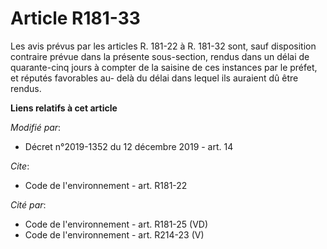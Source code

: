 # Article R181-33

Les avis prévus par les articles R. 181-22 à R. 181-32 sont, sauf disposition contraire prévue dans la présente sous-section,
rendus dans un délai de quarante-cinq jours à compter de la saisine de ces instances par le préfet, et réputés favorables au-
delà du délai dans lequel ils auraient dû être rendus.

**Liens relatifs à cet article**

_Modifié par_:

  - Décret n°2019-1352 du 12 décembre 2019 - art. 14

_Cite_:

  - Code de l'environnement - art. R181-22

_Cité par_:

  - Code de l'environnement - art. R181-25 (VD)
  - Code de l'environnement - art. R214-23 (V)
